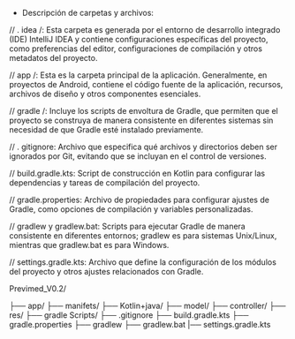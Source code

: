 * Descripción de carpetas y archivos:

// . idea /: Esta carpeta es generada por el entorno de desarrollo integrado
(IDE) IntelliJ IDEA y contiene configuraciones específicas del proyecto,
como preferencias del editor, configuraciones de compilación y otros metadatos 
del proyecto.​

// app /: Esta es la carpeta principal de la aplicación. Generalmente, 
en proyectos de Android, contiene el código fuente de la aplicación,
recursos, archivos de diseño y otros componentes esenciales.​

// gradle /: Incluye los scripts de envoltura de Gradle, que permiten que el
proyecto se construya de manera consistente en diferentes sistemas sin necesidad
de que Gradle esté instalado previamente.​

// . gitignore: Archivo que especifica qué archivos y directorios deben ser ignorados
por Git, evitando que se incluyan en el control de versiones.​

// build.gradle.kts: Script de construcción en Kotlin para configurar las dependencias
y tareas de compilación del proyecto.​

// gradle.properties: Archivo de propiedades para configurar ajustes de Gradle,
como opciones de compilación y variables personalizadas.​

// gradlew y gradlew.bat: Scripts para ejecutar Gradle de 
manera consistente en diferentes entornos;
gradlew es para sistemas Unix/Linux, mientras que
gradlew.bat es para Windows.​

// settings.gradle.kts: Archivo que define la configuración 
de los módulos del proyecto y otros
ajustes relacionados con Gradle.

Previmed_V0.2/

├── app/
    ├── manifets/
    ├── Kotlin+java/
        ├── model/
        ├── controller/
        ├── res/
    ├── gradle Scripts/
        ├── .gitignore
        ├── build.gradle.kts
        ├── gradle.properties
        ├── gradlew
        ├── gradlew.bat
        |── settings.gradle.kts

